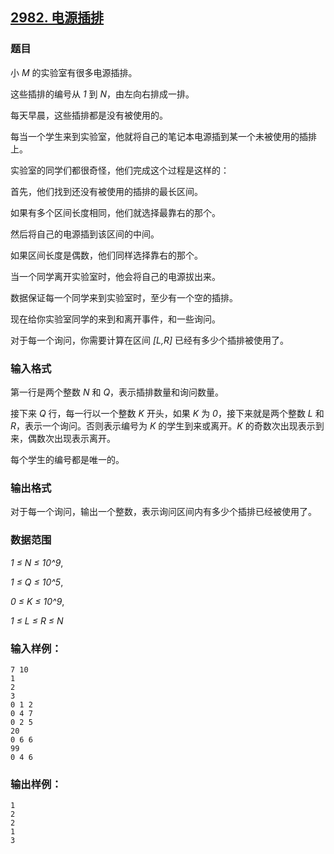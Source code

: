 ## [2982. 电源插排](https://www.acwing.com/problem/content/2985/)

### 题目

小 *M* 的实验室有很多电源插排。

这些插排的编号从 *1* 到 *N*，由左向右排成一排。

每天早晨，这些插排都是没有被使用的。

每当一个学生来到实验室，他就将自己的笔记本电源插到某一个未被使用的插排上。

实验室的同学们都很奇怪，他们完成这个过程是这样的：

首先，他们找到还没有被使用的插排的最长区间。

如果有多个区间长度相同，他们就选择最靠右的那个。

然后将自己的电源插到该区间的中间。

如果区间长度是偶数，他们同样选择靠右的那个。

当一个同学离开实验室时，他会将自己的电源拔出来。

数据保证每一个同学来到实验室时，至少有一个空的插排。

现在给你实验室同学的来到和离开事件，和一些询问。

对于每一个询问，你需要计算在区间 *[L,R]* 已经有多少个插排被使用了。

### 输入格式

第一行是两个整数 *N* 和 *Q*，表示插排数量和询问数量。

接下来 *Q* 行，每一行以一个整数 *K* 开头，如果 *K* 为 *0*，接下来就是两个整数 *L* 和 *R*，表示一个询问。否则表示编号为 *K* 的学生到来或离开。*K* 的奇数次出现表示到来，偶数次出现表示离开。

每个学生的编号都是唯一的。

### 输出格式

对于每一个询问，输出一个整数，表示询问区间内有多少个插排已经被使用了。

### 数据范围

*1 ≤ N ≤ 10^9*,

*1 ≤ Q ≤ 10^5*,

*0 ≤ K ≤ 10^9*,

*1 ≤ L ≤ R ≤ N*

### 输入样例：

```
7 10
1
2
3
0 1 2
0 4 7
0 2 5
20
0 6 6
99
0 4 6
```

### 输出样例：

```
1
2
2
1
3
```
